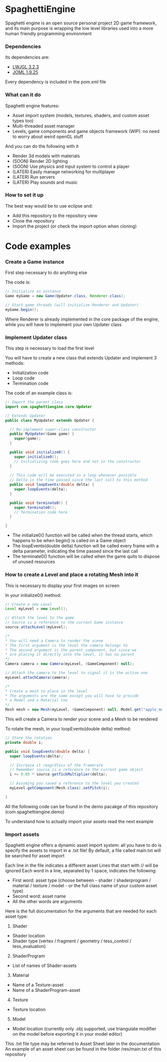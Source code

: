 # SpaghettiEngine

Spaghetti engine is an open source personal project 2D game framework, and its main purpose is wrapping the low level libraries used into a more human friendly programming environment

### Dependencies

Its dependencies are:
- [LWJGL 3.2.3](https://github.com/LWJGL/lwjgl3)
- [JOML 1.9.25](https://github.com/JOML-CI/JOML)

Every dependency is included in the pom.xml file

### What can it do

Spaghetti engine features:
- Asset import system (models, textures, shaders, and custom asset types too)
- Multi-threaded asset manager
- Levels, game components and game objects framework (WIP): no need to worry about weird openGL stuff

And you can do the following with it
- Render 3d models with materials
- (SOON) Render 2D lighting
- (SOON) Use physics and input system to control a player
- (LATER) Easily manage networking for multiplayer
- (LATER) Run servers
- (LATER) Play sounds and music

### How to set it up

The best way would be to use eclipse and:
- Add this repository to the repository view
- Clone the repository
- Import the project (or check the import option when cloning)

# Code examples

### Create a Game instance

First step necessary to do anything else

The code is:
```java
// Initialize an instance
Game myGame = new Game(Updater.class, Renderer.class);

// Start game threads (will initialize Renderer and Updater)
myGame.begin();
```
Where Renderer is already implemented in the core package of the engine, while you will have to implement your own Updater class

### Implement Updater class

This step is necessary to load the first level

You will have to create a new class that extends Updater and implement 3 methods:
- Initialization code
- Loop code
- Termination code

The code of an example class is:
```java
// Import the parent class
import com.spaghettiengine.core.Updater

// Extends Updater
public class MyUpdater extends Updater {

  // Re-implement super-class constructor
  public MyUpdater(Game game) {
    super(game);
  }

  public void initialize0() {
    super.initialize0();
    // Initializing code goes here and not in the constructor
  }
  
  // This code will be executed in a loop whenever possible
  // Delta is the time passed since the last call to this method
  public void loopEvents(double delta) {
    super.loopEvents(delta);
  }

  public void terminate0() {
    super.terminate0();
    // Termination code here
  }

}
```
- The initialize0() function will be called when the thread starts, which happens to be when begin() is called on a Game object
- The loopEvents(double delta) function will be called every frame with a delta parameter, indicating the time passed since the last call
- The terminate0() function will be called when the game quits to dispose of unused resources

### How to create a Level and place a rotating Mesh into it

This is necessary to display your first images on screen

In your initialize0() method:
```java
// Create a new Level
Level myLevel = new Level();

// Attach the level to the game
// Source is a reference to the current Game instance
source.attachLevel(myLevel);

/*
* You will need a Camera to render the scene
* The first argument is the level the camera belongs to
* The second argument is the parent component, but since we
* are placing it directly into the level, it has no parent
*/
Camera camera = new Camera(myLevel, (GameComponent) null);

// Attach the camera to the level to signal it is the active one
myLevel.attachCamera(camera);

/*
* Create a mesh to place in the level
* The arguments are the same except you will have to provide
* a Model and a Material too
*/
Mesh mesh = new Mesh(myLevel, (GameComponent) null, Model.get("apple_model"), Material.get("apple_mat"));
```
This will create a Camera to render your scene and a Mesh to be rendered

To rotate the mesh, in your loopEvents(double delta) method:
```java
// Store the rotation
private double i;

public void loopEvents(double delta) {
  super.loopEvents(delta);

  // Increase it reagrdless of the framerate
  // Remember source is a reference to the current game object
  i += 0.05 * source.getTickMultiplier(delta);

  // Assuming you saved a reference to the level you created
  myLevel.getComponent(Mesh.class).setPitch(i);

}
```
All the following code can be found in the demo pacakge of this repository (com.spaghettiengine.demo)

To understand how to actually import your assets read the next example

### Import assets

Spaghetti engine offers a dynamic asset import system: all you have to do is specify the assets to import in a .txt file!
By default, a file called main.txt will be searched for asset import

Each line in the file indicates a different asset
Lines that start with // will be ignored
Each word in a line, separated by 1 space, indicates the following:
- First word: asset type (choose between - shader / shaderprogram / material / texture / model - or the full class name of your custom asset type)
- Second word: asset name
- All the other words are arguments

Here is the full documentation for the arguments that are needed for each asset type:

1) Shader
  - Shader location
  - Shader type (vertex / fragment / geometry / tess_control / tess_evaluation)
  
2) ShaderProgram
  - List of names of Shader-assets

3) Material
  - Name of a Texture-asset
  - Name of a ShaderProgram-asset
  
4) Texture
  - Texture location
  
5) Model
  - Model location (currently only .obj supported, use triangulate modifier on the model before exporting it in your model editor)
  
This .txt file type may be referred to Asset Sheet later in the documentation
An example of an asset sheet can be found in the folder /res/main.txt of this repository
